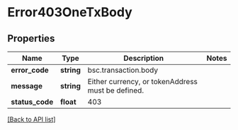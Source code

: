 # Error403OneTxBody

## Properties

Name | Type | Description | Notes
------------ | ------------- | ------------- | -------------
**error_code** | **string** | bsc.transaction.body |
**message** | **string** | Either currency, or tokenAddress must be defined. |
**status_code** | **float** | 403 |

[[Back to API list]](../../README.md#api-endpoints)

